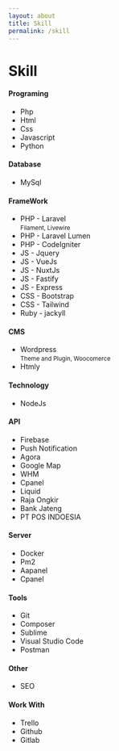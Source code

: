 ```yaml
---
layout: about
title: Skill
permalink: /skill
---
```


<h1 class="fsr-125">
	Skill
</h1>

<div class="m-b-40">
	<h4 class="fw-6 fsr-125">Programing</h4>
	<ul class="sq_l-code">
		<li>Php</li>
		<li>Html</li>
		<li>Css</li>
		<li>Javascript</li>
		<li>Python</li>
	</ul>
</div>
<div class="m-b-40">
	<h4 class="fw-6 fsr-125">Database</h4>
	<ul class="sq_l-code">
		<li>MySql</li>
	</ul>
</div>

<div class="m-b-40">
	<h4 class="fw-6 fsr-125">FrameWork</h4>
	<ul class="sq_l-code">
		<li>
			PHP - Laravel<br/>
			<small>Filament, Livewire</small>
		</li>
		<li>PHP - Laravel Lumen</li>
		<li>PHP - CodeIgniter</li>
		<li>JS - Jquery</li>
		<li>JS - VueJs</li>
		<li>JS - NuxtJs</li>
		<li>JS - Fastify</li>
		<li>JS - Express</li>
		<li>CSS - Bootstrap</li>
		<li>CSS - Tailwind</li>
		<li>Ruby - jackyll</li>
	</ul>
</div>

<div class="m-b-40">
	<h4 class="fw-6 fsr-125">CMS</h4>
	<ul class="sq_l-code">
		<li>
			Wordpress<br/>
			<small>Theme and Plugin, Woocomerce</small>
		</li>
		<li>Htmly</li>
	</ul>
</div>


<div class="m-b-40">
	<h4 class="fw-6 fsr-125">Technology</h4>
	<ul class="sq_l-code">
		<li>NodeJs</li>
	</ul>
</div>

<div class="m-b-40">
	<h4 class="fw-6 fsr-125">API</h4>
	<ul class="sq_l-code">
		<li>Firebase</li>
		<li>Push Notification</li>
		<li>Agora</li>
		<li>Google Map</li>
		<li>WHM</li>
		<li>Cpanel</li>
		<li>Liquid</li>
		<li>Raja Ongkir</li>
		<li>Bank Jateng</li>
		<li>PT POS INDOESIA</li>
	</ul>
</div>

<div class="m-b-40">
	<h4 class="fw-6 fsr-125">Server</h4>
	<ul class="sq_l-code">
		<li>Docker</li>
		<li>Pm2</li>
		<li>Aapanel</li>
		<li>Cpanel</li>
	</ul>
</div>

<div class="m-b-40">
	<h4 class="fw-6 fsr-125">Tools</h4>
	<ul class="sq_l-code">
		<li>Git</li>
		<li>Composer</li>
		<li>Sublime</li>
		<li>Visual Studio Code</li>
		<li>Postman</li>
	</ul>
</div>

<div class="m-b-40">
	<h4 class="fw-6 fsr-125">Other</h4>
	<ul class="sq_l-code">
		<li>SEO</li>
	</ul>
</div>	

<div class="m-b-40">
	<h4 class="fw-6 fsr-125">Work With</h4>
	<ul class="sq_l-code">
		<li>Trello</li>
		<li>Github</li>
		<li>Gitlab</li>
	</ul>
</div>	

